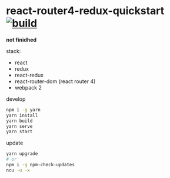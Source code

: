 # react-router4-redux-quickstart [![build](https://travis-ci.org/daggerok/react-redux-quickstart.svg?branch=react-router4-redux-quickstart)](https://travis-ci.org/daggerok/react-redux-quickstart)

**not finidhed**

stack:
- react
- redux
- react-redux
- react-router-dom (react router 4)
- webpack 2

develop

```bash
npm i -g yarn
yarn install
yarn build
yarn serve
yarn start
```

update

```bash
yarn upgrade
# or
npm i -g npm-check-updates
ncu -u -x
```

